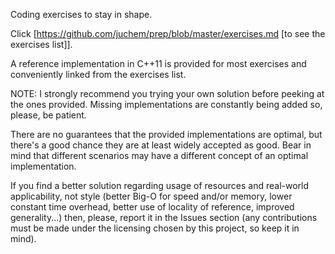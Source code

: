 Coding exercises to stay in shape.

Click [https://github.com/juchem/prep/blob/master/exercises.md [to see the exercises list]].

A reference implementation in C++11 is provided for most exercises and conveniently linked from the exercises list.

NOTE: I strongly recommend you trying your own solution before peeking at the ones provided. Missing implementations are constantly being added so, please, be patient.

There are no guarantees that the provided implementations are optimal, but there's a good chance they are at least widely accepted as good. Bear in mind that different scenarios may have a different concept of an optimal implementation.

If you find a better solution regarding usage of resources and real-world applicability, not style (better Big-O for speed and/or memory, lower constant time overhead, better use of locality of reference, improved generality...) then, please, report it in the Issues section (any contributions must be made under the licensing chosen by this project, so keep it in mind).
